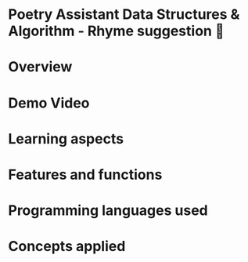 # Poetry Assistant Data Structures & Algorithm - Rhyme suggestion 🎼

# Overview

# Demo Video

# Learning aspects

# Features and functions

# Programming languages used

# Concepts applied
